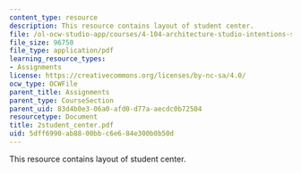 ```yaml
---
content_type: resource
description: This resource contains layout of student center.
file: /ol-ocw-studio-app/courses/4-104-architecture-studio-intentions-spring-2005/5dff6990ab8800bbc6e684e300b0b50d_2student_center.pdf
file_size: 96750
file_type: application/pdf
learning_resource_types:
- Assignments
license: https://creativecommons.org/licenses/by-nc-sa/4.0/
ocw_type: OCWFile
parent_title: Assignments
parent_type: CourseSection
parent_uid: 83d4b0e3-06a0-afd0-d77a-aecdc0b72504
resourcetype: Document
title: 2student_center.pdf
uid: 5dff6990-ab88-00bb-c6e6-84e300b0b50d
---
```

This resource contains layout of student center.
